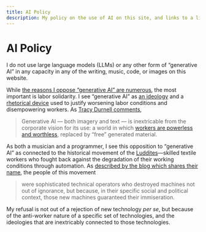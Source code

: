 ```yaml
---
title: AI Policy
description: My policy on the use of AI on this site, and links to a library of materials expanding on my positions
---
```


<link rel="stylesheet" type="text/css" href="/styles/onecolumn.css" />

<main id="content" role="main">

<h1 class="sectionHeader">AI Policy</h1>

I do not use large language models (LLMs) or any other form of “generative AI” in any capacity in any of the writing, music, code, or images on this website.

While [the reasons I oppose “generative AI” are numerous](/wiki/reading/ai-criticism), the most important is labor solidarity. I see “generative AI” as [an ideology](https://aworkinglibrary.com/writing/toolmen) and a [rhetorical device](https://www.bloodinthemachine.com/p/the-ai-jobs-crisis-is-here-now) used to justify worsening labor conditions and disempowering workers. As [Tracy Durnell comments](https://tracydurnell.com/2025/06/02/generative-ai-and-the-business-borg-aesthetic/),

> Generative AI — both imagery and text — is inextricable from the corporate vision for its use: a world in which [workers are powerless and worthless](https://www.axios.com/2025/05/28/ai-jobs-white-collar-unemployment-anthropic), replaced by “free” generated material.

As both a musician and a programmer, I see this opposition to “generative AI” as connected to the historical movement of the [Luddites](https://en.wikipedia.org/wiki/Luddite)—skilled textile workers who fought back against the degradation of their working conditions through automation. As [described by the blog which shares their name](https://theluddite.org/about.html), the people of this movement

> were sophisticated technical operators who destroyed machines not out of ignorance, but because, in their specific social and political context, those new machines guaranteed their immiseration.

My refusal is not out of a rejection of new technology *per se*, but because of the anti-worker nature of a specific set of technologies, and the ideologies that are inextricably connected to those technologies.

<!-- I've started collecting a [list of writing](/wiki/reading/ai-criticism) in my wiki that relates to my stances on AI.

> I think we should shed the idea that AI is a technological artifact with political features and recognize it as a political artifact through and through. AI is an ideological project to shift authority and autonomy away from individuals, towards centralized structures of power.

—Ali Alkhatib, “[Defining AI](https://ali-alkhatib.com/blog/defining-ai)” -->

</main>